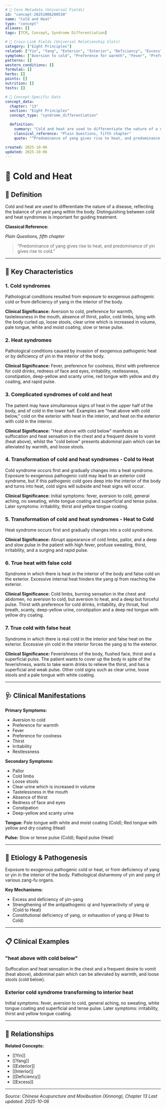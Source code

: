 ```yaml
---
# 🔹 Core Metadata (Universal Fields)
id: "concept-20251006200530"
name: "Cold and Heat"
type: "concept"
aliases: []
tags: [TCM, Concept, Syndrome Differentiation]

# 🔹 Cross-Link Fields (Universal Relationship Slots)
category: ["Eight Principles"]
related: ["Yin", "Yang", "Exterior", "Interior", "Deficiency", "Excess"]
symptoms: ["Aversion to cold", "Preference for warmth", "Fever", "Preference for coolness", "Thirst", "Irritability", "Restlessness", "Pallor", "Cold limbs", "Loose stools", "Clear urine which is increased in volume", "Tastelessness in the mouth", "Absence of thirst", "Redness of face and eyes", "Constipation", "Deep-yellow and scanty urine"]
patterns: []
western_conditions: []
formulas: []
herbs: []
points: []
nutrition: []
tests: []

# 🔹 Concept-Specific Data
concept_data:
  chapter: "13"
  section: "Eight Principles"
  concept_type: "syndrome_differentiation"

  definition:
    summary: "Cold and heat are used to differentiate the nature of a disease, reflecting the balance of yin and yang within the body. Distinguishing between cold and heat syndromes is important for guiding treatment."
    classical_reference: "Plain Questions, fifth chapter"
    quote: "“Predominance of yang gives rise to heat, and predominance of yin gives rise to cold.”"

created: 2025-10-06
updated: 2025-10-06
---
```


# 🧬 Cold and Heat

## 📖 Definition

Cold and heat are used to differentiate the nature of a disease, reflecting the balance of yin and yang within the body. Distinguishing between cold and heat syndromes is important for guiding treatment.

**Classical Reference:**

*Plain Questions, fifth chapter*

> “Predominance of yang gives rise to heat, and predominance of yin gives rise to cold.”

---

## 🔬 Key Characteristics

### 1. Cold syndromes

Pathological conditions resulted from exposure to exogenous pathogenic cold or from deficiency of yang in the interior of the body.

**Clinical Significance:** Aversion to cold, preference for warmth, tastelessness in the mouth, absence of thirst, pallor, cold limbs, lying with the body curled up, loose stools, clear urine which is increased in volume, pale tongue, white and moist coating, slow or tense pulse.

### 2. Heat syndromes

Pathological conditions caused by invasion of exogenous pathogenic heat or by deficiency of yin in the interior of the body.

**Clinical Significance:** Fever, preference for coolness, thirst with preference for cold drinks, redness of face and eyes, irritability, restlessness, constipation, deep-yellow and scanty urine, red tongue with yellow and dry coating, and rapid pulse.

### 3. Complicated syndromes of cold and heat

The patient may have simultaneous signs of heat in the upper half of the body, and of cold in the lower half.  Examples are "heat above with cold below," cold on the exterior with heat in the interior, and heat on the exterior with cold in the interior.

**Clinical Significance:** "Heat above with cold below" manifests as suffocation and heat sensation in the chest and a frequent desire to vomit (heat above), whilst the "cold below" presents abdominal pain which can be alleviated by warmth, and loose stools.

### 4. Transformation of cold and heat syndromes - Cold to Heat

Cold syndrome occurs first and gradually changes into a heat syndrome.  Exposure to exogenous pathogenic cold may lead to an exterior cold syndrome, but if this pathogenic cold goes deep into the interior of the body and turns into heat, cold signs will subside and heat signs will occur.

**Clinical Significance:** Initial symptoms: fever, aversion to cold, general aching, no sweating, white tongue coating and superficial and tense pulse. Later symptoms: irritability, thirst and yellow tongue coating.

### 5. Transformation of cold and heat syndromes - Heat to Cold

Heat syndrome occurs first and gradually changes into a cold syndrome.

**Clinical Significance:** Abrupt appearance of cold limbs, pallor, and a deep and slow pulse in the patient with high fever, profuse sweating, thirst, irritability, and a surging and rapid pulse.

### 6. True heat with false cold

Syndrome in which there is heat in the interior of the body and false cold on the exterior. Excessive internal heat hinders the yang qi from reaching the exterior.

**Clinical Significance:** Cold limbs, burning sensation in the chest and abdomen, no aversion to cold, but aversion to heat, and a deep but forceful pulse. Thirst with preference for cold drinks, irritability, dry throat, foul breath, scanty, deep-yellow urine, constipation and a deep red tongue with yellow dry coating.

### 7. True cold with false heat

Syndrome in which there is real cold in the interior and false heat on the exterior. Excessive yin cold in the interior forces the yang qi to the exterior.

**Clinical Significance:** Feverishness of the body, flushed face, thirst and a superficial pulse. The patient wants to cover up the body in spite of the feverishness, wants to take warm drinks to relieve the thirst, and has a superficial and weak pulse. Other cold signs such as clear urine, loose stools and a pale tongue with white coating.

---

## 🩺 Clinical Manifestations

**Primary Symptoms:**
- Aversion to cold
- Preference for warmth
- Fever
- Preference for coolness
- Thirst
- Irritability
- Restlessness

**Secondary Symptoms:**
- Pallor
- Cold limbs
- Loose stools
- Clear urine which is increased in volume
- Tastelessness in the mouth
- Absence of thirst
- Redness of face and eyes
- Constipation
- Deep-yellow and scanty urine

**Tongue:** Pale tongue with white and moist coating (Cold); Red tongue with yellow and dry coating (Heat)

**Pulse:** Slow or tense pulse (Cold); Rapid pulse (Heat)

---

## 🧬 Etiology & Pathogenesis

Exposure to exogenous pathogenic cold or heat, or from deficiency of yang or yin in the interior of the body. Pathological disharmony of yin and yang of various zang-fu organs.

**Key Mechanisms:**
- Excess and deficiency of yin-yang
- Strengthening of the antipathogenic qi and hyperactivity of yang qi (Cold to Heat)
- Constitutional deficiency of yang, or exhaustion of yang qi (Heat to Cold)

---

## 📋 Clinical Examples

### "heat above with cold below"

Suffocation and heat sensation in the chest and a frequent desire to vomit (heat above), abdominal pain which can be alleviated by warmth, and loose stools (cold below).

### Exterior cold syndrome transforming to interior heat

Initial symptoms: fever, aversion to cold, general aching, no sweating, white tongue coating and superficial and tense pulse. Later symptoms: irritability, thirst and yellow tongue coating.

---

## 🔗 Relationships

**Related Concepts:**
- [[Yin]]
- [[Yang]]
- [[Exterior]]
- [[Interior]]
- [[Deficiency]]
- [[Excess]]

---


*Source: Chinese Acupuncture and Moxibustion (Xinnong), Chapter 13*
*Last updated: 2025-10-06*
